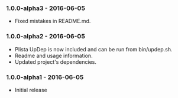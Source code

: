 ### 1.0.0-alpha3 - 2016-06-05

  * Fixed mistakes in README.md.

### 1.0.0-alpha2 - 2016-06-05

  * Plista UpDep is now included and can be run from bin/updep.sh.
  * Readme and usage information.
  * Updated project's dependencies.

### 1.0.0-alpha1 - 2016-06-05

  * Initial release